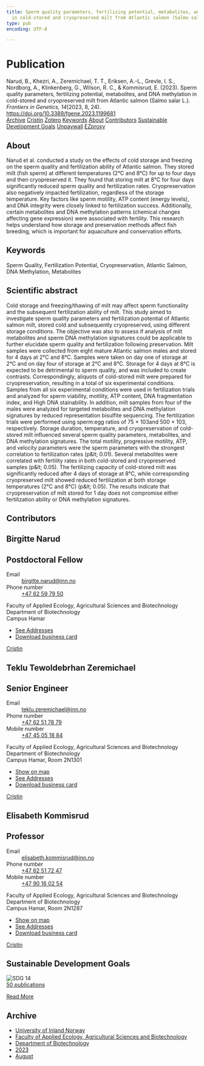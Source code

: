 ```yaml
---
title: Sperm quality parameters, fertilizing potential, metabolites, and DNA methylation
  in cold-stored and cryopreserved milt from Atlantic salmon (Salmo salar L.)
type: pub
encoding: UTF-8

---
```

<h1>Publication</h1>
<article id="csl-bib-container-EYQ822DJ" class="csl-bib-container">
  <div class="csl-bib-body"> <div class="csl-entry">Narud, B., Khezri, A., Zeremichael, T. T., Eriksen, A.-L., Grevle, I. S., Nordborg, A., Klinkenberg, G., Wilson, R. C., &#38; Kommisrud, E. (2023). Sperm quality parameters, fertilizing potential, metabolites, and DNA methylation in cold-stored and cryopreserved milt from Atlantic salmon (Salmo salar L.). <i>Frontiers in Genetics</i>, <i>14</i>(2023, 8, 24). <a href="https://doi.org/10.3389/fgene.2023.1199681">https://doi.org/10.3389/fgene.2023.1199681</a></div> </div>
  <div class="csl-bib-buttons">
    <a href="#taxonomy-article-EYQ822DJ" alt="archive" class="csl-bib-button">Archive</a>
    <a href="https://app.cristin.no/results/show.jsf?id=2169186" alt="Cristin" class="csl-bib-button">Cristin</a>
    <a href="http://zotero.org/groups/5881554/items/EYQ822DJ" alt="Zotero" class="csl-bib-button">Zotero</a>
    <a href="#keywords-article-EYQ822DJ" alt="keywords" class="csl-bib-button">Keywords</a>
    <a href="#about-article-EYQ822DJ" alt="about_pub" class="csl-bib-button">About</a>
    <a href="#contributors-article-EYQ822DJ" alt="contributors" class="csl-bib-button">Contributors</a>
    <a href="#sdg-article-EYQ822DJ" alt="sdg" class="csl-bib-button">Sustainable Development Goals</a>
    <a href="https://www.frontiersin.org/articles/10.3389/fgene.2023.1199681/pdf" alt="Unpaywall" class="csl-bib-button">Unpaywall</a>
    <a href="https://www.frontiersin.org/articles/10.3389/fgene.2023.1199681/pdf" alt="EZproxy" class="csl-bib-button">EZproxy</a>
  </div>
  <div id="csl-bib-meta-container-EYQ822DJ"></div>
</article>
<div id="csl-bib-meta-EYQ822DJ" class="csl-bib-meta">
  <article id="about-article-EYQ822DJ" class="about_pub-article">
    <h1>About</h1>
    Narud et al. conducted a study on the effects of cold storage and freezing on the sperm quality and fertilization ability of Atlantic salmon. They stored milt (fish sperm) at different temperatures (2°C and 8°C) for up to four days and then cryopreserved it. They found that storing milt at 8°C for four days significantly reduced sperm quality and fertilization rates. Cryopreservation also negatively impacted fertilization, regardless of the storage temperature. Key factors like sperm motility, ATP content (energy levels), and DNA integrity were closely linked to fertilization success. Additionally, certain metabolites and DNA methylation patterns (chemical changes affecting gene expression) were associated with fertility. This research helps understand how storage and preservation methods affect fish breeding, which is important for aquaculture and conservation efforts.
  </article>
  <article id="keywords-article-EYQ822DJ" class="keywords-article">
    <h1>Keywords</h1>
    Sperm Quality, Fertilization Potential, Cryopreservation, Atlantic Salmon, DNA Methylation, Metabolites
  </article>
  <article id="abstract-article-EYQ822DJ" class="abstract-article">
    <h1>Scientific abstract</h1>
    Cold storage and freezing/thawing of milt may affect sperm functionality and the subsequent fertilization ability of milt. This study aimed to investigate sperm quality parameters and fertilization potential of Atlantic salmon milt, stored cold and subsequently cryopreserved, using different storage conditions. The objective was also to assess if analysis of milt metabolites and sperm DNA methylation signatures could be applicable to further elucidate sperm quality and fertilization following preservation. Milt samples were collected from eight mature Atlantic salmon males and stored for 4 days at 2°C and 8°C. Samples were taken on day one of storage at 2°C and on day four of storage at 2°C and 8°C. Storage for 4 days at 8°C is expected to be detrimental to sperm quality, and was included to create contrasts. Correspondingly, aliquots of cold-stored milt were prepared for cryopreservation, resulting in a total of six experimental conditions. Samples from all six experimental conditions were used in fertilization trials and analyzed for sperm viability, motility, ATP content, DNA fragmentation index, and High DNA stainability. In addition, milt samples from four of the males were analyzed for targeted metabolites and DNA methylation signatures by reduced representation bisulfite sequencing. The fertilization trials were performed using sperm:egg ratios of 75 × 103and 500 × 103, respectively. Storage duration, temperature, and cryopreservation of cold-stored milt influenced several sperm quality parameters, metabolites, and DNA methylation signatures. The total motility, progressive motility, ATP, and velocity parameters were the sperm parameters with the strongest correlation to fertilization rates (p&amp;lt; 0.01). Several metabolites were correlated with fertility rates in both cold-stored and cryopreserved samples (p&amp;lt; 0.05). The fertilizing capacity of cold-stored milt was significantly reduced after 4 days of storage at 8°C, while corresponding cryopreserved milt showed reduced fertilization at both storage temperatures (2°C and 8°C) (p&amp;lt; 0.05). The results indicate that cryopreservation of milt stored for 1 day does not compromise either fertilization ability or DNA methylation signatures.
  </article>
  <article id="contributors-article-EYQ822DJ" class="contributors-article">
    <h1>Contributors</h1>
    <div class="personas"> <div class="vrtx-hinn-person-card"> <div class="photo"> <i class="lar la-user-circle missing-person"></i> </div> <div class="info"> <hgroup><h1>Birgitte Narud</h1> <h2>Postdoctoral Fellow</h2> </hgroup><dl> <dt>Email</dt> <dd> <a href="mailto:birgitte.narud@inn.no">birgitte.narud@inn.no</a> </dd> <dt>Phone number</dt> <dd><a href="tel:+4762597950"> +47 62 59 79 50 </a></dd> </dl> <p> Faculty of Applied Ecology, Agricultural Sciences and Biotechnology<br> Department of Biotechnology<br> Campus Hamar </p> <ul class="vrtx-hinn-links"> <li><a href="https://www.inn.no/english/find-an-employee/birgitte-narud.html#vrtx-hinn-addresses">See Addresses</a></li> <li><a href="https://www.inn.no/english/find-an-employee/birgitte-narud.html?vrtx=vcf">Download business card</a></li> </ul> </div> </div> <a href="https://app.cristin.no/persons/show.jsf?id=873221" alt="Cristin URL" class="personas-cristin">Cristin</a> </div> <div class="personas"> <div class="vrtx-hinn-person-card"> <div class="photo"> <i class="lar la-user-circle missing-person"></i> </div> <div class="info"> <hgroup><h1>Teklu Tewoldebrhan Zeremichael</h1> <h2>Senior Engineer</h2> </hgroup><dl> <dt>Email</dt> <dd> <a href="mailto:teklu.zeremichael@inn.no">teklu.zeremichael@inn.no</a> </dd> <dt>Phone number</dt> <dd><a href="tel:+4762517879"> +47 62 51 78 79 </a></dd> <dt>Mobile number</dt> <dd><a href="tel:+4745051884"> +47 45 05 18 84 </a></dd> </dl> <p> Faculty of Applied Ecology, Agricultural Sciences and Biotechnology<br> Department of Biotechnology<br> Campus Hamar, Room 2N1301 </p> <ul class="vrtx-hinn-links"> <li><a href="https://www.google.com/maps?q=60.79677,11.07358">Show on map</a></li> <li><a href="https://www.inn.no/english/find-an-employee/teklu-zeremichael.html#vrtx-hinn-addresses">See Addresses</a></li> <li><a href="https://www.inn.no/english/find-an-employee/teklu-zeremichael.html?vrtx=vcf">Download business card</a></li> </ul> </div> </div> <a href="https://app.cristin.no/persons/show.jsf?id=948530" alt="Cristin URL" class="personas-cristin">Cristin</a> </div> <div class="personas"> <div class="vrtx-hinn-person-card"> <div class="photo"> <i class="lar la-user-circle missing-person"></i> </div> <div class="info"> <hgroup><h1>Elisabeth Kommisrud</h1> <h2>Professor</h2> </hgroup><dl> <dt>Email</dt> <dd> <a href="mailto:elisabeth.kommisrud@inn.no">elisabeth.kommisrud@inn.no</a> </dd> <dt>Phone number</dt> <dd><a href="tel:+4762517247"> +47 62 51 72 47 </a></dd> <dt>Mobile number</dt> <dd><a href="tel:+4790160254"> +47 90 16 02 54 </a></dd> </dl> <p> Faculty of Applied Ecology, Agricultural Sciences and Biotechnology<br> Department of Biotechnology<br> Campus Hamar, Room 2N1287 </p> <ul class="vrtx-hinn-links"> <li><a href="https://www.google.com/maps?q=60.79677,11.07358">Show on map</a></li> <li><a href="https://www.inn.no/english/find-an-employee/elisabeth-kommisrud.html#vrtx-hinn-addresses">See Addresses</a></li> <li><a href="https://www.inn.no/english/find-an-employee/elisabeth-kommisrud.html?vrtx=vcf">Download business card</a></li> </ul> </div> </div> <a href="https://app.cristin.no/persons/show.jsf?id=328194" alt="Cristin URL" class="personas-cristin">Cristin</a> </div>
  </article>
  <article id="sdg-article-EYQ822DJ" class="sdg-article">
    <h1>Sustainable Development Goals</h1>
    <div class="sdg-container"><div id="sdg14" class="sdg">
        <img src="{{< params subfolder >}}images/sdg/sdg14_en.png" class="image" alt="SDG 14">
        <div class="sdg-overlay">
          <a href="{{< params subfolder >}}en/archive/?sdg=14#archive" class="sdg-publication-count"><span>50</span> publications</a>
          <p><a href="https://sdgs.un.org/goals/goal14" class="sdg-read-more">Read More</a></p>
        </div>
      </div></div>
  </article>
  <article id="taxonomy-article-EYQ822DJ" class="taxonomy-article">
    <h1>Archive</h1>
    <ul>
      <li><a href="{{< params subfolder >}}en/archive/?key=3DCRN523">University of Inland Norway</a></li>
      <li><a href="{{< params subfolder >}}en/archive/?key=T77LXH6D">Faculty of Applied Ecology, Agricultural Sciences and Biotechnology</a></li>
      <li><a href="{{< params subfolder >}}en/archive/?key=VL6KDQ85">Department of Biotechnology</a></li>
      <li><a href="{{< params subfolder >}}en/archive/?key=IK56H2PP">2023</a></li>
      <li><a href="{{< params subfolder >}}en/archive/?key=NUC4ZU4K">August</a></li>
    </ul>
  </article>
</div>
